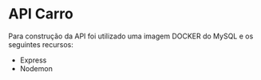 # API Carro

Para construção da API foi utilizado uma imagem DOCKER do MySQL e os seguintes recursos:

- Express
- Nodemon 
